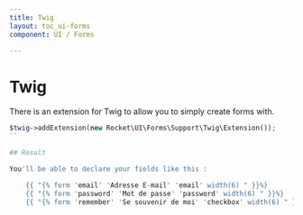 ```yaml
---
title: Twig
layout: toc_ui-forms
component: UI / Forms

---
```

# Twig

There is an extension for Twig to allow you to simply create forms with.

```php
$twig->addExtension(new Rocket\UI\Forms\Support\Twig\Extension());
``

## Result

You'll be able to declare your fields like this :

    {{ "{% form 'email' 'Adresse E-mail' 'email' width(6) " }}%}
    {{ "{% form 'password' 'Mot de passe' 'password' width(6) " }}%}
    {{ "{% form 'remember' 'Se souvenir de moi' 'checkbox' width(6) " }}%}